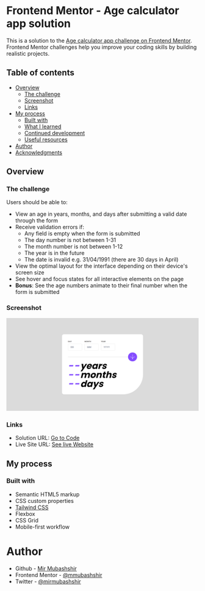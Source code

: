 # Frontend Mentor - Age calculator app solution

This is a solution to the [Age calculator app challenge on Frontend Mentor](https://www.frontendmentor.io/challenges/age-calculator-app-dF9DFFpj-Q). Frontend Mentor challenges help you improve your coding skills by building realistic projects. 

## Table of contents

- [Overview](#overview)
  - [The challenge](#the-challenge)
  - [Screenshot](#screenshot)
  - [Links](#links)
- [My process](#my-process)
  - [Built with](#built-with)
  - [What I learned](#what-i-learned)
  - [Continued development](#continued-development)
  - [Useful resources](#useful-resources)
- [Author](#author)
- [Acknowledgments](#acknowledgments)

## Overview

### The challenge

Users should be able to:

- View an age in years, months, and days after submitting a valid date through the form
- Receive validation errors if:
  - Any field is empty when the form is submitted
  - The day number is not between 1-31
  - The month number is not between 1-12
  - The year is in the future
  - The date is invalid e.g. 31/04/1991 (there are 30 days in April)
- View the optimal layout for the interface depending on their device's screen size
- See hover and focus states for all interactive elements on the page
- **Bonus**: See the age numbers animate to their final number when the form is submitted

### Screenshot

![](./screenshot.png)

### Links

- Solution URL: [Go to Code](https://github.com/mmubashshir/age-calculator)
- Live Site URL: [See live Website](https://mmubashshir.github.io/age-calculator/)

## My process

### Built with

- Semantic HTML5 markup
- CSS custom properties
- [Tailwind CSS](https://tailwindcss.com)
- Flexbox
- CSS Grid
- Mobile-first workflow

# Author

- Github - [Mir Mubashshir](https://www.github.com/mmubashshir)
- Frontend Mentor - [@mmubashshir](https://www.frontendmentor.io/profile/mmubashshir)
- Twitter - [@mirmubashshir](https://www.twitter.com/mirmubashshir)

